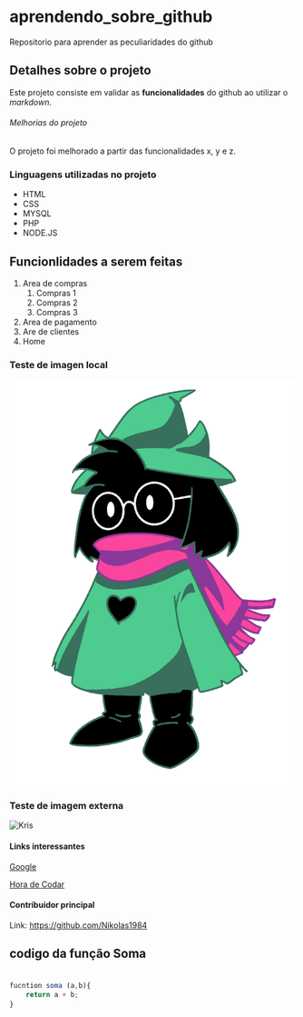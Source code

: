 # aprendendo_sobre_github
Repositorio para aprender as peculiaridades do github

## Detalhes sobre o projeto

Este projeto consiste em validar as **funcionalidades** do github ao utilizar o *markdown*.


###### Melhorias do projeto

O projeto foi melhorado a partir das funcionalidades x, y e z.


### Linguagens utilizadas no projeto

* HTML
* CSS
* MYSQL
* PHP
* NODE.JS

## Funcionlidades a serem feitas

1. Area de compras
    1. Compras 1
    2. Compras 2
    3. Compras 3
2. Area de pagamento
3. Are de clientes
4. Home

### Teste de imagen local

![Ralsei](imgs/fluffy%20boy.png)

### Teste de imagem externa

![Kris](https://static.wikia.nocookie.net/deltarunebrasil/images/3/34/Kris.png/revision/latest?cb=20181106233841&path-prefix=pt-br)

#### Links interessantes

[Google](https://www.google.com.br/) 

[Hora de Codar](https://app.horadecodar.com.br/)


#### Contribuidor principal
Link: https://github.com/Nikolas1984

## codigo da função Soma

``` Javascript

fucntion soma (a,b){
    return a + b;
}

```
